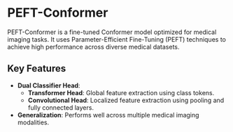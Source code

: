 # PEFT-Conformer

PEFT-Conformer is a fine-tuned Conformer model optimized for medical imaging tasks. It uses Parameter-Efficient Fine-Tuning (PEFT) techniques to achieve high performance across diverse medical datasets.

## Key Features
- **Dual Classifier Head**:
  - **Transformer Head**: Global feature extraction using class tokens.
  - **Convolutional Head**: Localized feature extraction using pooling and fully connected layers.
- **Generalization**: Performs well across multiple medical imaging modalities.
